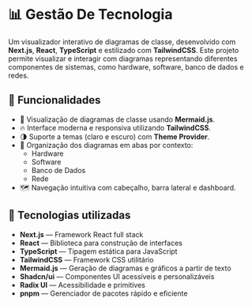 
# 📊 Gestão De Tecnologia

Um visualizador interativo de diagramas de classe, desenvolvido com **Next.js**, **React**, **TypeScript** e estilizado com **TailwindCSS**. Este projeto permite visualizar e interagir com diagramas representando diferentes componentes de sistemas, como hardware, software, banco de dados e redes.

## 🚀 Funcionalidades

- 📜 Visualização de diagramas de classe usando **Mermaid.js**.
- 🔥 Interface moderna e responsiva utilizando **TailwindCSS**.
- 🌗 Suporte a temas (claro e escuro) com **Theme Provider**.
- 🧠 Organização dos diagramas em abas por contexto:
  - Hardware
  - Software
  - Banco de Dados
  - Rede
- 🗺️ Navegação intuitiva com cabeçalho, barra lateral e dashboard.

## 🧠 Tecnologias utilizadas

- **Next.js** — Framework React full stack
- **React** — Biblioteca para construção de interfaces
- **TypeScript** — Tipagem estática para JavaScript
- **TailwindCSS** — Framework CSS utilitário
- **Mermaid.js** — Geração de diagramas e gráficos a partir de texto
- **Shadcn/ui** — Componentes UI acessíveis e personalizáveis
- **Radix UI** — Acessibilidade e primitives
- **pnpm** — Gerenciador de pacotes rápido e eficiente

